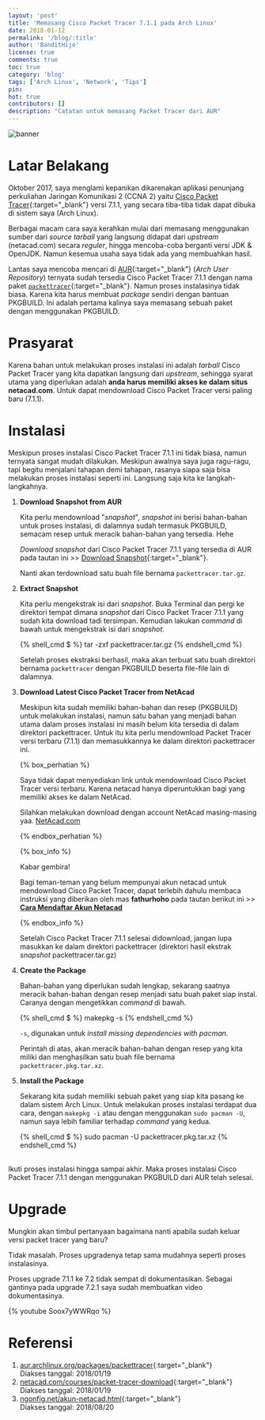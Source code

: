 ```yaml
---
layout: 'post'
title: 'Memasang Cisco Packet Tracer 7.1.1 pada Arch Linux'
date: 2018-01-12
permalink: '/blog/:title'
author: 'BanditHijo'
license: true
comments: true
toc: true
category: 'blog'
tags: ['Arch Linux', 'Network', 'Tips']
pin:
hot: true
contributors: []
description: "Catatan untuk memasang Packet Tracer dari AUR"
---
```


<img class="post-body-img" src="{{ site.lazyload.logo_blank_banner }}" data-echo="https://4.bp.blogspot.com/-BowYWqgwdWY/WmHgRqi8cFI/AAAAAAAAG6E/Q3vgYPF4blEWr4CfCfepG8ld3zXlghOjQCEwYBhgL/s1600/Default%2BHeader%2BTemplate%2BPost%2B2X.png" onerror="imgError(this);" alt="banner">

# Latar Belakang
Oktober 2017, saya menglami kepanikan dikarenakan aplikasi penunjang perkuliahan Jaringan Komunikasi 2 (CCNA 2) yaitu [Cisco Packet Tracer](https://www.netacad.com/courses/packet-tracer-download/){:target="_blank"} versi 7.1.1, yang secara tiba-tiba tidak dapat dibuka di sistem saya (Arch Linux).

Berbagai macam cara saya kerahkan mulai dari memasang menggunakan sumber dari _source tarball_ yang langsung didapat dari _upstream_ (netacad.com) secara _reguler_, hingga mencoba-coba berganti versi JDK & OpenJDK. Namun kesemua usaha saya tidak ada yang membuahkan hasil.

Lantas saya mencoba mencari di [AUR](https://aur.archlinux.org/){:target="_blank"} (_Arch User Repository_) ternyata sudah tersedia Cisco Packet Tracer 7.1.1 dengan nama paket [`packettracer`](https://aur.archlinux.org/packages/packettracer){:target="_blank"}. Namun proses instalasinya tidak biasa. Karena kita harus membuat _package_ sendiri dengan bantuan PKGBUILD. Ini adalah pertama kalinya saya memasang sebuah paket dengan menggunakan PKGBUILD.

# Prasyarat
Karena bahan untuk melakukan proses instalasi ini adalah _tarball_ Cisco Packet Tracer yang kita dapatkan langsung dari _upstream_, sehingga syarat utama yang diperlukan adalah **anda harus memiliki akses ke dalam situs netacad.com**. Untuk dapat mendownload Cisco Packet Tracer versi paling baru (7.1.1).

# Instalasi
Meskipun proses instalasi Cisco Packet Tracer 7.1.1 ini tidak biasa, namun ternyata sangat mudah dilakukan. Meskipun awalnya saya juga ragu-ragu, tapi begitu menjalani tahapan demi tahapan, rasanya siapa saja bisa melakukan proses instalasi seperti ini. Langsung saja kita ke langkah-langkahnya.

1. **Download Snapshot from AUR**

   Kita perlu mendownload "_snapshot_", _snapshot_ ini berisi bahan-bahan untuk proses instalasi, di dalamnya sudah termasuk PKGBUILD, semacam resep untuk meracik bahan-bahan yang tersedia. Hehe

   _Download snapshot_ dari Cisco Packet Tracer 7.1.1 yang tersedia di AUR pada tautan ini >> [Download Snapshot](https://aur.archlinux.org/cgit/aur.git/snapshot/packettracer.tar.gz){:target="_blank"}.

   Nanti akan terdownload satu buah file bernama `packettracer.tar.gz`.

2. **Extract Snapshot**

   Kita perlu mengekstrak isi dari _snapshot_. Buka Terminal dan pergi ke direktori tempat dimana _snapshot_ dari Cisco Packet Tracer 7.1.1 yang sudah kita download tadi tersimpan. Kemudian lakukan _command_ di bawah untuk mengekstrak isi dari _snapshot_.

   {% shell_cmd $ %}
tar -zxf packettracer.tar.gz
{% endshell_cmd %}

   Setelah proses ekstraksi berhasil, maka akan terbuat satu buah direktori bernama `packettracer` dengan PKGBUILD beserta file-file lain di dalamnya.

3. **Download Latest Cisco Packet Tracer from NetAcad**

   Meskipun kita sudah memiliki bahan-bahan dan resep (PKGBUILD) untuk melakukan instalasi, namun satu bahan yang menjadi bahan utama dalam proses instalasi ini masih belum kita tersedia di dalam direktori packettracer. Untuk itu kita perlu mendownload Packet Tracer versi terbaru (7.1.1) dan memasukkannya ke dalam direktori packettracer ini.

   {% box_perhatian %}
    <p>Saya tidak dapat menyediakan link untuk mendownload Cisco Packet Tracer versi terbaru. Karena netacad hanya diperuntukkan bagi yang memiliki akses ke dalam NetAcad.</p>
    <p>Silahkan melakukan download dengan account NetAcad masing-masing yaa. <a href="http://netacad.com/">NetAcad.com</a></p>
   {% endbox_perhatian %}

   {% box_info %}
    <p>Kabar gembira!</p>
    <p>Bagi teman-teman yang belum mempunyai akun netacad untuk mendownload Cisco Packet Tracer, dapat terlebih dahulu membaca instruksi yang diberikan oleh mas <b>fathurhoho</b> pada tautan berikut ini >> <a href="https://ngonfig.net/akun-netacad.html" target="_blank"><b>Cara Mendaftar Akun Netacad</b></a></p>
   {% endbox_info %}

   Setelah Cisco Packet Tracer 7.1.1 selesai didownload, jangan lupa masukkan ke dalam direktori packettracer (direktori hasil ekstrak _snapshot_ packettracer.tar.gz)

4. **Create the Package**

   Bahan-bahan yang diperlukan sudah lengkap, sekarang saatnya meracik bahan-bahan dengan resep menjadi satu buah paket siap instal. Caranya dengan mengetikkan _command_ di bawah.

   {% shell_cmd $ %}
makepkg -s
{% endshell_cmd %}

   `-s`, digunakan untuk *install missing dependencies with pacman*.

   Perintah di atas, akan meracik bahan-bahan dengan resep yang kita miliki dan menghasilkan satu buah file bernama `packettracer.pkg.tar.xz`.

5. **Install the Package**

   Sekarang kita sudah memiliki sebuah paket yang siap kita pasang ke dalam sistem Arch Linux. Untuk melakukan proses instalasi terdapat dua cara, dengan `makepkg -i` atau dengan menggunakan `sudo pacman -U`, namun saya lebih familiar terhadap _command_ yang kedua.

   {% shell_cmd $ %}
sudo pacman -U packettracer.pkg.tar.xz
{% endshell_cmd %}

<br>
Ikuti proses instalasi hingga sampai akhir. Maka proses instalasi Cisco Packet Tracer 7.1.1 dengan menggunakan PKGBUILD dari AUR telah selesai.

# Upgrade

Mungkin akan timbul pertanyaan bagaimana nanti apabila sudah keluar versi packet tracer yang baru?

Tidak masalah. Proses upgradenya tetap sama mudahnya seperti proses instalasinya.

Proses upgrade 7.1.1 ke 7.2 tidak sempat di dokumentasikan. Sebagai gantinya pada upgrade 7.2.1 saya sudah membuatkan video dokumentasinya.

{% youtube Soox7yWWRqo %}

# Referensi
1. [aur.archlinux.org/packages/packettracer](https://aur.archlinux.org/packages/packettracer){:target="_blank"}
<br>Diakses tanggal: 2018/01/19
2. [netacad.com/courses/packet-tracer-download](https://www.netacad.com/courses/packet-tracer-download/){:target="_blank"}
<br>Diakses tanggal: 2018/01/19
3. [ngonfig.net/akun-netacad.html](https://ngonfig.net/akun-netacad.html){:target="_blank"}
<br>Diakses tanggal: 2018/08/20
